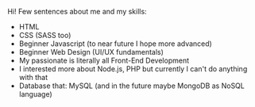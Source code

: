 Hi! Few sentences about me and my skills:
- HTML
- CSS (SASS too)
- Beginner Javascript (to near future I hope more advanced)
- Beginner Web Design (UI/UX fundamentals)
- My passionate is literally all Front-End Development
- I interested more about Node.js, PHP but currently I can't do anything with that
- Database that: MySQL (and in the future maybe MongoDB as NoSQL language)

<!---
Pavlo976/Pavlo976 is a ✨ special ✨ repository because its `README.md` (this file) appears on your GitHub profile.
You can click the Preview link to take a look at your changes.
--->
